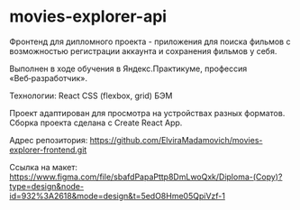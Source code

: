 # movies-explorer-api

Фронтенд для дипломного проекта - приложения для поиска фильмов с возможностью регистрации аккаунта и сохранения фильмов у себя.

Выполнен в ходе обучения в Яндекс.Практикуме, профессия «Веб‑разработчик».

Технологии:
React 
CSS (flexbox, grid)
БЭМ 

Проект адаптирован для просмотра на устройствах разных форматов. Сборка проекта сделана с Create React App.

Адрес репозитория: https://github.com/ElviraMadamovich/movies-explorer-frontend.git

Ссылка на макет: https://www.figma.com/file/sbafdPapaPttp8DmLwoQxk/Diploma-(Copy)?type=design&node-id=932%3A2618&mode=design&t=5edO8Hme05QpiVzf-1
